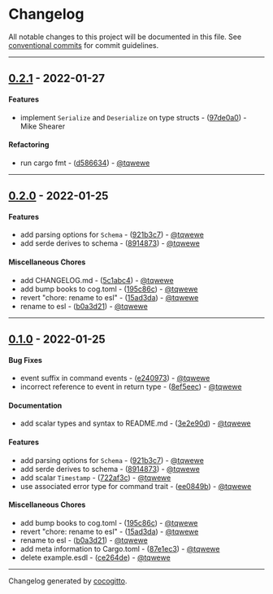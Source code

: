# Changelog
All notable changes to this project will be documented in this file. See [conventional commits](https://www.conventionalcommits.org/) for commit guidelines.

- - -
## [0.2.1](https://github.com/thalo-rs/esdl/compare/0.2.0..0.2.1) - 2022-01-27
#### Features
- implement `Serialize` and `Deserialize` on type structs - ([97de0a0](https://github.com/thalo-rs/esdl/commit/97de0a01e097f64f1fcd778d7c6ac735439ee6fb)) - Mike Shearer
#### Refactoring
- run cargo fmt - ([d586634](https://github.com/thalo-rs/esdl/commit/d586634bade768fb6c818a79b3d15db3d3fac876)) - [@tqwewe](https://github.com/tqwewe)
- - -

## [0.2.0](https://github.com/thalo-rs/esdl/compare/0.1.0..0.2.0) - 2022-01-25
#### Features
- add parsing options for `Schema` - ([921b3c7](https://github.com/thalo-rs/esdl/commit/921b3c77349c5038336e29ff74cbacc6f9ae1242)) - [@tqwewe](https://github.com/tqwewe)
- add serde derives to schema - ([8914873](https://github.com/thalo-rs/esdl/commit/891487365450b0d845f2bf46f597651baead507a)) - [@tqwewe](https://github.com/tqwewe)
#### Miscellaneous Chores
- add CHANGELOG.md - ([5c1abc4](https://github.com/thalo-rs/esdl/commit/5c1abc4035a468ddbb218805466c2ff5a0114488)) - [@tqwewe](https://github.com/tqwewe)
- add bump books to cog.toml - ([195c86c](https://github.com/thalo-rs/esdl/commit/195c86c6d64bc97232a81d92ec3997448c39c579)) - [@tqwewe](https://github.com/tqwewe)
- revert "chore: rename to esl" - ([15ad3da](https://github.com/thalo-rs/esdl/commit/15ad3da39ceac64a09d1730ba3faad8d8a42cf0f)) - [@tqwewe](https://github.com/tqwewe)
- rename to esl - ([b0a3d21](https://github.com/thalo-rs/esdl/commit/b0a3d21a70ff56737d513ffcf58150c0eaf70b43)) - [@tqwewe](https://github.com/tqwewe)
- - -

## [0.1.0](https://github.com/thalo-rs/esdl/compare/52dd3bbf938b81e6ff8e5b99b6d84243ecf9fcf8..0.1.0) - 2022-01-25
#### Bug Fixes
- event suffix in command events - ([e240973](https://github.com/thalo-rs/esdl/commit/e24097328b5371da9d37115220867388236d1937)) - [@tqwewe](https://github.com/tqwewe)
- incorrect reference to event in return type - ([8ef5eec](https://github.com/thalo-rs/esdl/commit/8ef5eecf17ddba05c3bc930112740156dcfc8e13)) - [@tqwewe](https://github.com/tqwewe)
#### Documentation
- add scalar types and syntax to README.md - ([3e2e90d](https://github.com/thalo-rs/esdl/commit/3e2e90d3f243ec995b6a7d1146a14b4c93bd94b0)) - [@tqwewe](https://github.com/tqwewe)
#### Features
- add parsing options for `Schema` - ([921b3c7](https://github.com/thalo-rs/esdl/commit/921b3c77349c5038336e29ff74cbacc6f9ae1242)) - [@tqwewe](https://github.com/tqwewe)
- add serde derives to schema - ([8914873](https://github.com/thalo-rs/esdl/commit/891487365450b0d845f2bf46f597651baead507a)) - [@tqwewe](https://github.com/tqwewe)
- add scalar `Timestamp` - ([722af3c](https://github.com/thalo-rs/esdl/commit/722af3c52f30346f5cdb46f50bc4fcf9e48707e1)) - [@tqwewe](https://github.com/tqwewe)
- use associated error type for command trait - ([ee0849b](https://github.com/thalo-rs/esdl/commit/ee0849bbe95b7acfd5a056f77f184290d74f99b8)) - [@tqwewe](https://github.com/tqwewe)
#### Miscellaneous Chores
- add bump books to cog.toml - ([195c86c](https://github.com/thalo-rs/esdl/commit/195c86c6d64bc97232a81d92ec3997448c39c579)) - [@tqwewe](https://github.com/tqwewe)
- revert "chore: rename to esl" - ([15ad3da](https://github.com/thalo-rs/esdl/commit/15ad3da39ceac64a09d1730ba3faad8d8a42cf0f)) - [@tqwewe](https://github.com/tqwewe)
- rename to esl - ([b0a3d21](https://github.com/thalo-rs/esdl/commit/b0a3d21a70ff56737d513ffcf58150c0eaf70b43)) - [@tqwewe](https://github.com/tqwewe)
- add meta information to Cargo.toml - ([87e1ec3](https://github.com/thalo-rs/esdl/commit/87e1ec397c9b40dd1dfb3b92ea54d4464a037d9d)) - [@tqwewe](https://github.com/tqwewe)
- delete example.esdl - ([ce264de](https://github.com/thalo-rs/esdl/commit/ce264ded427384975136f29fc122aa3f19ad4ccf)) - [@tqwewe](https://github.com/tqwewe)
- - -

Changelog generated by [cocogitto](https://github.com/cocogitto/cocogitto).